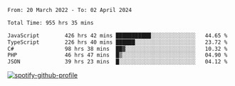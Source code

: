 <!--START_SECTION:waka-->

```txt
From: 20 March 2022 - To: 02 April 2024

Total Time: 955 hrs 35 mins

JavaScript        426 hrs 42 mins ███████████░░░░░░░░░░░░░░   44.65 %
TypeScript        226 hrs 40 mins ██████░░░░░░░░░░░░░░░░░░░   23.72 %
C#                98 hrs 38 mins  ██▓░░░░░░░░░░░░░░░░░░░░░░   10.32 %
PHP               46 hrs 47 mins  █▒░░░░░░░░░░░░░░░░░░░░░░░   04.90 %
JSON              39 hrs 23 mins  █░░░░░░░░░░░░░░░░░░░░░░░░   04.12 %
```

<!--END_SECTION:waka-->
[![spotify-github-profile](https://spotify-github-profile.vercel.app/api/view?uid=c00zprrvy9xiloa9qnco3hmng&cover_image=true&theme=novatorem&show_offline=false&background_color=121212&bar_color=53b14f&bar_color_cover=false)](https://spotify-github-profile.vercel.app/api/view?uid=c00zprrvy9xiloa9qnco3hmng&redirect=true)



